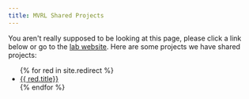 ```yaml
---
title: MVRL Shared Projects 
---
```


You aren't really supposed to be looking at this page, please click a link below or go to the <a
href="http://mvrl.cs.uky.edu/">lab website</a>.  Here are some projects we have shared projects:

<ul>
{% for red in site.redirect %}
  <li>
  <a href="{{red.url}}">{{ red.title}}</a>
   </li>
{% endfor %}
</ul>


